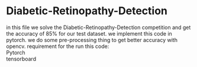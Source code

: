 # Diabetic-Retinopathy-Detection
in this file we solve the Diabetic-Retinopathy-Detection competition and get the accuracy of 85% for our test dataset.
we implement this code in pytorch. we do some pre-processing thing to get better accuracy with opencv. 
requirement for the run this code:</br>
Pytorch</br>
tensorboard
